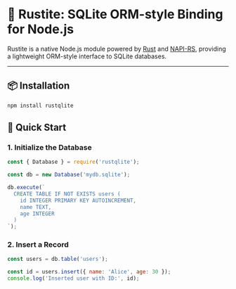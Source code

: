 # 🧱 Rustite: SQLite ORM-style Binding for Node.js

Rustite is a native Node.js module powered by [Rust](https://www.rust-lang.org/) and [NAPI-RS](https://napi.rs/), providing a lightweight ORM-style interface to SQLite databases.

---

## 📦 Installation

```bash
npm install rustqlite
```

## 🚀 Quick Start

### 1. Initialize the Database
```js
const { Database } = require('rustqlite');

const db = new Database('mydb.sqlite');

db.execute(`
  CREATE TABLE IF NOT EXISTS users (
    id INTEGER PRIMARY KEY AUTOINCREMENT,
    name TEXT,
    age INTEGER
  )
`);
```

### 2. Insert a Record
```js
const users = db.table('users');

const id = users.insert({ name: 'Alice', age: 30 });
console.log('Inserted user with ID:', id);
```